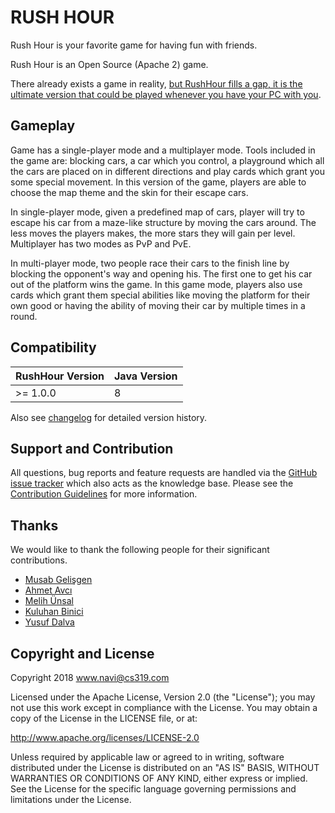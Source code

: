 RUSH HOUR
====

Rush Hour is your favorite game for having fun with friends.

Rush Hour is an Open Source (Apache 2) game.

There already exists a game in reality, [but RushHour fills a gap, it is the ultimate version that could be played whenever you have your PC with you](#).

Gameplay
------------
Game has a single-player mode and a multiplayer mode. Tools included in the game are: blocking cars, a car which you control, a playground which all the cars are placed on in different directions and play cards which grant you some special movement. In this version of the game, players are able to choose the map theme and the skin for their escape cars.

In single-player mode, given a predefined map of cars, player will try to escape his car from a maze-like structure by moving the cars around. The less moves the players makes, the more stars they will gain per level. Multiplayer has two modes as PvP and PvE.

In multi-player mode, two people race their cars to the finish line by blocking the opponent's way and opening his. The first one to get his car out of the platform wins the game. In this game mode, players also use cards which grant them special abilities like moving the platform for their own good or having the ability of moving their car by multiple times in a round.


Compatibility
------------
RushHour Version | Java Version
--- | ---
\>= 1.0.0 | 8

Also see [changelog](#) for detailed version history.


Support and Contribution
------------
All questions, bug reports and feature requests are handled via the [GitHub issue tracker](#) which also acts as the knowledge base. Please see the [Contribution Guidelines](#) for more information.


Thanks
---------------------

We would like to thank the following people for their significant contributions.
* [Musab Gelişgen](https://github.com/musabgelisgen)
* [Ahmet Avcı](https://github.com/ahmetavci07)
* [Melih Ünsal](https://github.com/melih1996)
* [Kuluhan Binici](https://github.com/kuluhan)
* [Yusuf Dalva](https://github.com/yusufdalva)      


Copyright and License
---------------------

Copyright 2018 www.navi@cs319.com

Licensed under the Apache License, Version 2.0 (the "License"); you may not use this work except in
compliance with the License. You may obtain a copy of the License in the LICENSE file, or at:

http://www.apache.org/licenses/LICENSE-2.0

Unless required by applicable law or agreed to in writing, software distributed under the License is
distributed on an "AS IS" BASIS, WITHOUT WARRANTIES OR CONDITIONS OF ANY KIND, either express or implied.
See the License for the specific language governing permissions and limitations under the License.

